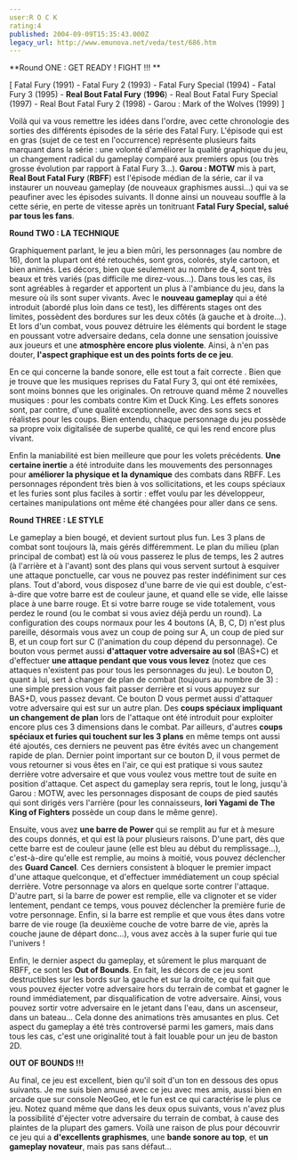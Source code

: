 ```yaml
---
user:R O C K
rating:4
published: 2004-09-09T15:35:43.000Z
legacy_url: http://www.emunova.net/veda/test/686.htm
---
```

**Round ONE : GET READY ! FIGHT !!! **  

  

\[ Fatal Fury (1991) - Fatal Fury 2 (1993) - Fatal Fury Special (1994) - Fatal Fury 3 (1995) - **Real Bout Fatal Fury** (**1996**) - Real Bout Fatal Fury Special (1997) - Real Bout Fatal Fury 2 (1998) - Garou : Mark of the Wolves (1999) \]  

  

Voilà qui va vous remettre les idées dans l'ordre, avec cette chronologie des sorties des différents épisodes de la série des Fatal Fury. L'épisode qui est en gras (sujet de ce test en l'occurrence) représente plusieurs faits marquant dans la série : une volonté d'améliorer la qualité graphique du jeu, un changement radical du gameplay comparé aux premiers opus (ou très grosse évolution par rapport à Fatal Fury 3...). **Garou : MOTW** mis à part, **Real Bout Fatal Fury** (**RBFF**) est l'épisode médian de la série, car il va instaurer un nouveau gameplay (de nouveaux graphismes aussi...) qui va se peaufiner avec les épisodes suivants. Il donne ainsi un nouveau souffle à la cette série, en perte de vitesse après un tonitruant **Fatal Fury Special, salué par tous les fans**.  

  

**Round TWO : LA TECHNIQUE**  

  

Graphiquement parlant, le jeu a bien mûri, les personnages (au nombre de 16), dont la plupart ont été retouchés, sont gros, colorés, style cartoon, et bien animés. Les décors, bien que seulement au nombre de 4, sont très beaux et très variés (pas difficile me direz-vous...). Dans tous les cas, ils sont agréables à regarder et apportent un plus à l'ambiance du jeu, dans la mesure où ils sont super vivants. Avec le **nouveau gameplay** qui a été introduit (abordé plus loin dans ce test), les différents stages ont des limites, possèdent des bordures sur les deux côtés (à gauche et à droite...). Et lors d'un combat, vous pouvez détruire les éléments qui bordent le stage en poussant votre adversaire dedans, cela donne une sensation jouissive aux joueurs et une **atmosphère encore plus violente**. Ainsi, à n'en pas douter, **l'aspect graphique est un des points forts de ce jeu**.  

En ce qui concerne la bande sonore, elle est tout a fait correcte . Bien que je trouve que les musiques reprises du Fatal Fury 3, qui ont été remixées, sont moins bonnes que les originales. On retrouve quand même 2 nouvelles musiques : pour les combats contre Kim et Duck King. Les effets sonores sont, par contre, d'une qualité exceptionnelle, avec des sons secs et réalistes pour les coups. Bien entendu, chaque personnage du jeu possède sa propre voix digitalisée de superbe qualité, ce qui les rend encore plus vivant.  

Enfin la maniabilité est bien meilleure que pour les volets précédents. **Une certaine inertie** a été introduite dans les mouvements des personnages pour **améliorer la physique et la dynamique** des combats dans RBFF. Les personnages répondent très bien à vos sollicitations, et les coups spéciaux et les furies sont plus faciles à sortir : effet voulu par les développeur, certaines manipulations ont même été changées pour aller dans ce sens.  

  

**Round THREE : LE STYLE**  

  

Le gameplay a bien bougé, et devient surtout plus fun. Les 3 plans de combat sont toujours là, mais gérés différemment. Le plan du milieu (plan principal de combat) est là où vous passerez le plus de temps, les 2 autres (à l'arrière et à l'avant) sont des plans qui vous servent surtout à esquiver une attaque ponctuelle, car vous ne pouvez pas rester indéfiniment sur ces plans. Tout d'abord, vous disposez d'une barre de vie qui est double, c'est-à-dire que votre barre est de couleur jaune, et quand elle se vide, elle laisse place à une barre rouge. Et si votre barre rouge se vide totalement, vous perdez le round (ou le combat si vous aviez déjà perdu un round). La configuration des coups normaux pour les 4 boutons (A, B, C, D) n'est plus pareille, désormais vous avez un coup de poing sur A, un coup de pied sur B, et un coup fort sur C (l'animation du coup dépend du personnage). Ce bouton vous permet aussi **d'attaquer votre adversaire au sol** (BAS+C) et d'effectuer **une attaque pendant que vous vous levez** (notez que ces attaques n'existent pas pour tous les personnages du jeu). Le bouton D, quant à lui, sert à changer de plan de combat (toujours au nombre de 3) : une simple pression vous fait passer derrière et si vous appuyez sur BAS+D, vous passez devant. Ce bouton D vous permet aussi d'attaquer votre adversaire qui est sur un autre plan. Des **coups spéciaux impliquant un changement de plan** lors de l'attaque ont été introduit pour exploiter encore plus ces 3 dimensions dans le combat. Par ailleurs, d'autres **coups spéciaux et furies qui touchent sur les 3 plans** en même temps ont aussi été ajoutés, ces derniers ne peuvent pas être évités avec un changement rapide de plan. Dernier point important sur ce bouton D, il vous permet de vous retourner si vous êtes en l'air, ce qui est pratique si vous sautez derrière votre adversaire et que vous voulez vous mettre tout de suite en position d'attaque. Cet aspect du gameplay sera repris, tout le long, jusqu'à Garou : MOTW, avec les personnages disposant de coups de pied sautés qui sont dirigés vers l'arrière (pour les connaisseurs, **Iori Yagami de The King of Fighters** possède un coup dans le même genre).  

  

Ensuite, vous avez **une barre de Power** qui se remplit au fur et à mesure des coups donnés, et qui est là pour plusieurs raisons. D'une part, dès que cette barre est de couleur jaune (elle est bleu au début du remplissage...), c'est-à-dire qu'elle est remplie, au moins à moitié, vous pouvez déclencher des **Guard Cancel**. Ces derniers consistent à bloquer le premier impact d'une attaque quelconque, et d'effectuer immédiatement un coup spécial derrière. Votre personnage va alors en quelque sorte contrer l'attaque. D'autre part, si la barre de power est remplie, elle va clignoter et se vider lentement, pendant ce temps, vous pouvez déclencher la première furie de votre personnage. Enfin, si la barre est remplie et que vous êtes dans votre barre de vie rouge (la deuxième couche de votre barre de vie, après la couche jaune de départ donc...), vous avez accès à la super furie qui tue l'univers !  

Enfin, le dernier aspect du gameplay, et sûrement le plus marquant de RBFF, ce sont les **Out of Bounds**. En fait, les décors de ce jeu sont destructibles sur les bords sur la gauche et sur la droite, ce qui fait que vous pouvez éjecter votre adversaire hors du terrain de combat et gagner le round immédiatement, par disqualification de votre adversaire. Ainsi, vous pouvez sortir votre adversaire en le jetant dans l'eau, dans un ascenseur, dans un bateau... Cela donne des animations très amusantes en plus. Cet aspect du gameplay a été très controversé parmi les gamers, mais dans tous les cas, c'est une originalité tout à fait louable pour un jeu de baston 2D.  

  

**OUT OF BOUNDS !!!**  

  

Au final, ce jeu est excellent, bien qu'il soit d'un ton en dessous des opus suivants. Je me suis bien amusé avec ce jeu avec mes amis, aussi bien en arcade que sur console NeoGeo, et le fun est ce qui caractérise le plus ce jeu. Notez quand même que dans les deux opus suivants, vous n'avez plus la possibilité d'éjecter votre adversaire du terrain de combat, à cause des plaintes de la plupart des gamers. Voilà une raison de plus pour découvrir ce jeu qui a **d'excellents graphismes**, une **bande sonore au top**, et **un gameplay novateur**, mais pas sans défaut...